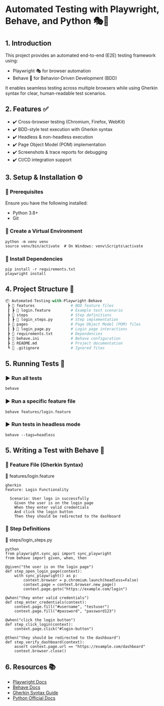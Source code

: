 # Automated Testing with Playwright, Behave, and Python 🎭🐍
## 1. Introduction

This project provides an automated end-to-end (E2E) testing framework using:
- Playwright 🎭 for browser automation
- Behave 📝 for Behavior-Driven Development (BDD)

It enables seamless testing across multiple browsers while using Gherkin syntax for clear, human-readable test scenarios.

## 2. Features ✅
- ✔️ Cross-browser testing (Chromium, Firefox, WebKit)
- ✔️ BDD-style test execution with Gherkin syntax
- ✔️ Headless & non-headless execution
- ✔️ Page Object Model (POM) implementation
- ✔️ Screenshots & trace reports for debugging
- ✔️ CI/CD integration support

## 3. Setup & Installation ⚙️
### 🔹 Prerequisites
Ensure you have the following installed:
- Python 3.8+
- Git
### 🔹 Create a Virtual Environment
```
python -m venv venv
source venv/bin/activate  # On Windows: venv\Scripts\activate
```
### 🔹 Install Dependencies
```
pip install -r requirements.txt
playwright install
```
## 4. Project Structure 📂
``` python
📦 Automated-Testing-with-Playwright-Behave
 ┣ 📂 features                # BDD feature files
 ┃ ┣ 📜 login.feature         # Example test scenario
 ┣ 📂 steps                   # Step definitions
 ┃ ┣ 📜 login_steps.py        # Step implementation
 ┣ 📂 pages                   # Page Object Model (POM) files
 ┃ ┣ 📜 login_page.py         # Login page interactions
 ┣ 📜 requirements.txt        # Dependencies
 ┣ 📜 behave.ini              # Behave configuration
 ┣ 📜 README.md               # Project documentation
 ┗ 📜 .gitignore              # Ignored files
```
## 5. Running Tests 🚀
### ▶ Run all tests
```
behave
```
### ▶ Run a specific feature file
```
behave features/login.feature
```
### ▶ Run tests in headless mode
```
behave --tags=headless
```
## 5. Writing a Test with Behave 📝
### 🔹 Feature File (Gherkin Syntax)
📄 features/login.feature
```
gherkin
Feature: Login Functionality

  Scenario: User logs in successfully
    Given the user is on the login page
    When they enter valid credentials
    And click the login button
    Then they should be redirected to the dashboard
```
### 🔹 Step Definitions
📄 steps/login_steps.py
```
python
from playwright.sync_api import sync_playwright
from behave import given, when, then

@given("the user is on the login page")
def step_open_login_page(context):
    with sync_playwright() as p:
        context.browser = p.chromium.launch(headless=False)
        context.page = context.browser.new_page()
        context.page.goto("https://example.com/login")

@when("they enter valid credentials")
def step_enter_credentials(context):
    context.page.fill("#username", "testuser")
    context.page.fill("#password", "password123")

@when("click the login button")
def step_click_login(context):
    context.page.click("#login-button")

@then("they should be redirected to the dashboard")
def step_verify_dashboard(context):
    assert context.page.url == "https://example.com/dashboard"
    context.browser.close()
```

## 6. Resources 📚
- [Playwright Docs](https://playwright.dev/python/)
- [Behave Docs](https://behave.readthedocs.io/)
- [Gherkin Syntax Guide](https://cucumber.io/docs/gherkin/)
- [Python Official Docs](https://docs.python.org/3/)




















